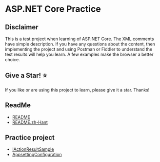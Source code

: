 # ASP.NET Core Practice

## Disclaimer

This is a test project when learning of ASP.NET Core. The XML comments have simple description. If you have any questions about the content, then implementing the project and using Postman or Fiddler to understand the test results will help you learn. A few examples make the browser a better choice.

## Give a Star! :star:

If you like or are using this project to learn, please give it a star. Thanks!

## ReadMe

* [README](src/3.1/README.md)
* [README.zh-Hant](src/3.1/README.zh-Hant.md)

## Practice project

* [IActionResultSample](src/3.1/IActionResultSample/)
* [AppsettingConfiguration](src/3.1/AppsettingConfiguration/)